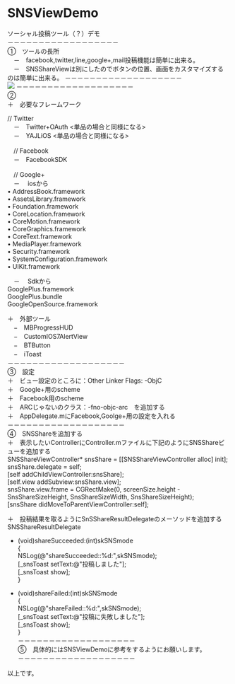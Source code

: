 SNSViewDemo
===========

ソーシャル投稿ツール（？）デモ							
－－－－－－－－－－－－－－－－－－						                                     
①　ツールの長所                                         
　－　facebook,twitter,line,google+,mail投稿機能は簡単に出来る。                                                 
　－　SNSShareViewは別にしたのでボタンの位置、画面をカスタマイズするのは簡単に出来る。
－－－－－－－－－－－－－－－－－－－				
[![](http://s13.postimg.org/eglpodufr/SNSShare_View_Image.png)](http://s13.postimg.org/eglpodufr/SNSShare_View_Image.png)
－－－－－－－－－－－－－－－－－－－				
②　							
＋　必要なフレームワーク			

  // Twitter						
　－　Twitter+OAuth <単品の場合と同様になる>					
　－　YAJLiOS		  <単品の場合と同様になる>					

　// Facebook						
　－　FacebookSDK					

　// Google+					
　－　 iosから						
	•	AddressBook.framework				
	•	AssetsLibrary.framework				
	•	Foundation.framework				
	•	CoreLocation.framework				
	•	CoreMotion.framework				
	•	CoreGraphics.framework				
	•	CoreText.framework					
	•	MediaPlayer.framework					
	•	Security.framework				
	•	SystemConfiguration.framework				
	•	UIKit.framework				

　－　 Sdkから				
	GooglePlus.framework				
	GooglePlus.bundle				
	GoogleOpenSource.framework		
	
＋　外部ツール					
　−　MBProgressHUD				
　−　CustomIOS7AlertView					
　−　BTButton				
　−　iToast						
－－－－－－－－－－－－－－－－－－－					
③　設定						
＋　ビュー設定のところに：Other Linker Flags: -ObjC				
＋　Google+用のscheme					
＋　Facebook用のscheme				
＋　ARCじゃないのクラス：-fno-objc-arc　を追加する				
＋　AppDelegate.mにFacebook,Goolge+用の設定を入れる				
－－－－－－－－－－－－－－－－－－－					
④　SNSShareを追加する					
＋　表示したいControllerにController.mファイルに下記のようにSNSShareビューを追加する			
	SNSShareViewController* snsShare = [[SNSShareViewController alloc] init];			
    snsShare.delegate = self;			
    [self addChildViewController:snsShare];						
    [self.view addSubview:snsShare.view];			
    snsShare.view.frame = CGRectMake(0, screenSize.height - SnsShareSizeHeight, SnsShareSizeWidth, SnsShareSizeHeight);					
    [snsShare didMoveToParentViewController:self];			
	
＋　投稿結果を取るようにSnSShareResultDelegateのメーソッドを追加する				
SNSShareResultDelegate				
- (void)shareSucceeded:(int)skSNSmode				
{				
    NSLog(@"shareSucceeded::%d:",skSNSmode);				
    [_snsToast setText:@"投稿しました"];				
    [_snsToast show];				
}				

- (void)shareFailed:(int)skSNSmode				
{				
    NSLog(@"shareFailed::%d:",skSNSmode);			
    [_snsToast setText:@"投稿に失敗しました"];				
    [_snsToast show];			
}			
－－－－－－－－－－－－－－－－－－－			
⑤　具体的にはSNSViewDemoに参考をするようにお願いします。				
－－－－－－－－－－－－－－－－－－－			

以上です。

